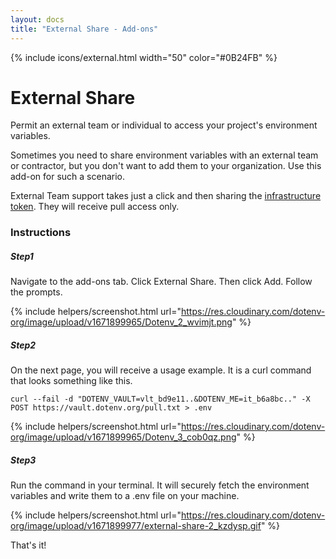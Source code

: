 ```yaml
---
layout: docs
title: "External Share - Add-ons"
---
```


{% include icons/external.html width="50" color="#0B24FB" %}

# External Share

Permit an external team or individual to access your project's environment variables.

Sometimes you need to share environment variables with an external team or contractor, but you don't want to add them to your organization. Use this add-on for such a scenario.

External Team support takes just a click and then sharing the [infrastructure token](/docs/security/env-it). They will receive pull access only.

### Instructions

##### Step1

Navigate to the add-ons tab. Click External Share. Then click Add. Follow the prompts.

{% include helpers/screenshot.html url="https://res.cloudinary.com/dotenv-org/image/upload/v1671899965/Dotenv_2_wvimjt.png" %}

##### Step2

On the next page, you will receive a usage example. It is a curl command that looks something like this.

```
curl --fail -d "DOTENV_VAULT=vlt_bd9e11..&DOTENV_ME=it_b6a8bc.." -X POST https://vault.dotenv.org/pull.txt > .env
```

{% include helpers/screenshot.html url="https://res.cloudinary.com/dotenv-org/image/upload/v1671899965/Dotenv_3_cob0qz.png" %}

##### Step3

Run the command in your terminal. It will securely fetch the environment variables and write them to a .env file on your machine.

{% include helpers/screenshot.html url="https://res.cloudinary.com/dotenv-org/image/upload/v1671899977/external-share-2_kzdysp.gif" %}

That's it!


